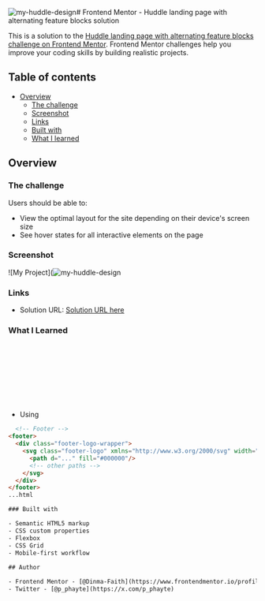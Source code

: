 ![my-huddle-design](https://github.com/user-attachments/assets/09c29f56-646e-4c34-a28d-c2ea3eff6912)# Frontend Mentor - Huddle landing page with alternating feature blocks solution

This is a solution to the [Huddle landing page with alternating feature blocks challenge on Frontend Mentor](https://www.frontendmentor.io/challenges/huddle-landing-page-with-alternating-feature-blocks-5ca5f5981e82137ec91a5100). Frontend Mentor challenges help you improve your coding skills by building realistic projects. 

## Table of contents

- [Overview](#overview)
  - [The challenge](#the-challenge)
  - [Screenshot](#screenshot)
  - [Links](#links)
  - [Built with](#built-with)
  - [What I learned](#what-i-learned)

## Overview

### The challenge

Users should be able to:

- View the optimal layout for the site depending on their device's screen size
- See hover states for all interactive elements on the page

### Screenshot

![My Project](![my-huddle-design](https://github.com/user-attachments/assets/3b6bda6d-23da-4726-989d-2549bf4b5047)


### Links

- Solution URL: [Solution URL here](https://github.com/Dinma-Faith/responsive-huddle-landing-page/tree/develop)

### What I Learned

- Using <SVG> tag to duplicate a logo

```html
  <!-- Footer -->
<footer>
  <div class="footer-logo-wrapper">
    <svg class="footer-logo" xmlns="http://www.w3.org/2000/svg" width="100" height="20" viewBox="0 0 100 20" fill="none">
      <path d="..." fill="#000000"/>
      <!-- other paths -->
    </svg>
  </div>
</footer>
...html

### Built with

- Semantic HTML5 markup
- CSS custom properties
- Flexbox
- CSS Grid
- Mobile-first workflow
  
## Author

- Frontend Mentor - [@Dinma-Faith](https://www.frontendmentor.io/profile/Dinma-Faith)
- Twitter - [@p_phayte](https://x.com/p_phayte)

